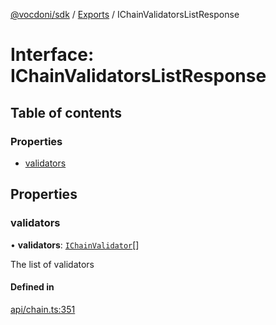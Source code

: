 [@vocdoni/sdk](/sdk) / [Exports](../modules) / IChainValidatorsListResponse

# Interface: IChainValidatorsListResponse

## Table of contents

### Properties

- [validators](IChainValidatorsListResponse#validators)

## Properties

### validators

• **validators**: [`IChainValidator`](IChainValidator)[]

The list of validators

#### Defined in

[api/chain.ts:351](https://github.com/vocdoni/vocdoni-sdk/blob/0a4464c/src/api/chain.ts#L351)

